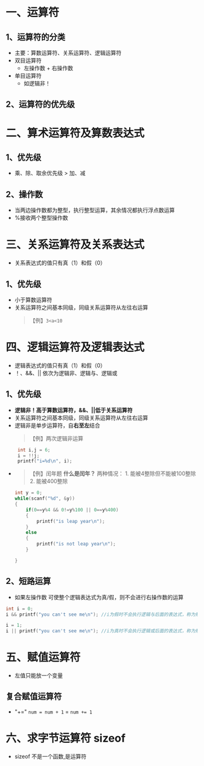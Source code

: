 # 一、运算符

## 1、运算符的分类
- 主要：算数运算符、关系运算符、逻辑运算符
- 双目运算符
  - 左操作数 + 右操作数
- 单目运算符
  - 如逻辑非！
  
## 2、运算符的优先级


# 二、算术运算符及算数表达式

## 1、优先级
- 乘、除、取余优先级 > 加、减

## 2、操作数
- 当两边操作数都为整型，执行整型运算，其余情况都执行浮点数运算
- %接收两个整型操作数


# 三、关系运算符及关系表达式
- 关系表达式的值只有真（1）和假（0）

## 1、优先级
- 小于算数运算符
- 关系运算符之间基本同级，同级关系运算符从左往右运算
    >【例】`3<a<10`


# 四、逻辑运算符及逻辑表达式
- 逻辑表达式的值只有真（1）和假（0）
- ！、&&、|| 依次为逻辑非、逻辑与、逻辑或

## 1、优先级
- **逻辑非！高于算数运算符，&&、||低于关系运算符**
- 关系运算符之间基本同级，同级关系运算符从左往右运算
- 逻辑非是单步运算符，自**右至左**结合
  >【例】两次逻辑非运算
   ```c
    int i,j = 6;
    i = !!j; 
    printf("i=%d\n", i);
   ```
+ >【例】闰年题
    **什么是闰年？** 两种情况：
        1. 能被4整除但不能被100整除
        2. 能被400整除
    ```c
    int y = 0;
    while(scanf("%d", &y))
    {
        if(0==y%4 && 0!=y%100 || 0==y%400) 
        {
            printf("is leap year\n");
        }
        else
        {
            printf("is not leap year\n");
        }

    }
    ```

## 2、短路运算
- 如果左操作数 可使整个逻辑表达式为真/假，则不会进行右操作数的运算
```c
int i = 0;
i && printf("you can't see me\n"); //i为假时不会执行逻辑与后面的表达式，称为短路运算

i = 1;
i || printf("you can't see me\n"); //i为真时不会执行逻辑或后面的表达式，称为短路运算；因为i为真时整个逻辑或表达式为真，i为假时继续往后执行
```


# 五、赋值运算符
- 左值只能放一个变量
## 复合赋值运算符
- "+="
    `num = num + 1` = `num += 1`

# 六、求字节运算符 sizeof
- sizeof 不是一个函数,是运算符
